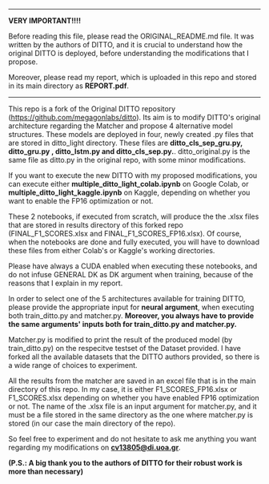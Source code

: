 
-----------------------------------------------------------------------------------------------------------------------------
**VERY IMPORTANT!!!!**


Before reading this file, please read the ORIGINAL_README.md file. It was written by the authors of DITTO, and it is crucial to understand how the original DITTO is deployed, before understanding the modifications that I propose.

Moreover, please read my report, which is uploaded in this repo and stored in its main directory as **REPORT.pdf**.

-----------------------------------------------------------------------------------------------------------------------------

This repo is a fork of the Original DITTO repository (https://github.com/megagonlabs/ditto). Its aim is to modify DITTO's original architecture regarding the Matcher and propose 4 alternative model structures. These models are deployed in four, newly created .py files that are stored in ditto_light directory. These files are 
**ditto_cls_sep_gru.py, ditto_gru.py , ditto_lstm.py and ditto_cls_sep.py.**. ditto_original.py is the same file as ditto.py in the original repo, with some minor modifications. 

If you want to execute the new DITTO with my proposed modifications, you can execute either **multiple_ditto_light_colab.ipynb** on Google Colab, or **multiple_ditto_light_kaggle.ipynb** on Kaggle, depending on whether you want to enable the FP16 optimization or not.

These 2 notebooks, if executed from scratch, will produce the the .xlsx files that are stored in results directory of this forked repo (FINAL_F1_SCORES.xlsx and FINAL_F1_SCORES_FP16.xlsx). Of course, when the notebooks are done and fully executed, you will have to download these files from either Colab's or Kaggle's working directories. 

Please have always a CUDA enabled when executing these notebooks, and do not infuse GENERAL DK as DK argument when training, because of the reasons that I explain in my report.

In order to select one of the 5 architectures available for training DITTO, please provide the appropriate input for **neural argument**, when executing both train_ditto.py and matcher.py. **Moreover, you always have to provide the same arguments' inputs both for train_ditto.py and matcher.py.**

Matcher.py is modified to print the result of the produced model (by train_ditto.py) on the respecitve testset of the Dataset provided. I have forked all the available datasets that the DITTO authors provided, so there is a wide range of choices to experiment. 

All the results from the matcher are saved in an excel file that is in the main directory of this repo. In my case, it is either F1_SCORES_FP16.xlsx or F1_SCORES.xlsx depending on whether you have enabled FP16 optimization or not. The name of the .xlsx file is an input argument for matcher.py, and it must be a file stored in the same directory as the one where matcher.py is stored (in our case the main directory of the repo).

So feel free to experiment and do not hesitate to ask me anything you want regarding my modifications on **cv13805@di.uoa.gr**. 

**(P.S.: A big thank you to the authors of DITTO for their robust work is more than necessary)**



